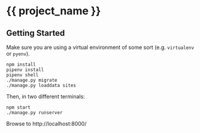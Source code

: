 # {{ project_name }}

## Getting Started

Make sure you are using a virtual environment of some sort (e.g. `virtualenv` or
`pyenv`).

```
npm install
pipenv install
pipenv shell
./manage.py migrate
./manage.py loaddata sites
```

Then, in two different terminals:

```
npm start
./manage.py runserver
```

Browse to http://localhost:8000/
